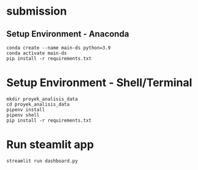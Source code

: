 # submission
## Setup Environment - Anaconda
```
conda create --name main-ds python=3.9
conda activate main-ds
pip install -r requirements.txt
```
# Setup Environment - Shell/Terminal
```
mkdir proyek_analisis_data
cd proyek_analisis_data
pipenv install
pipenv shell
pip install -r requirements.txt
```
# Run steamlit app
```
streamlit run dashboard.py
```
